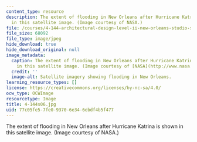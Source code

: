 ```yaml
---
content_type: resource
description: The extent of flooding in New Orleans after Hurricane Katrina is shown
  in this satellite image. (Image courtesy of NASA.)
file: /courses/4-144-architectural-design-level-ii-new-orleans-studio-spring-2006/77c05fe57fe093706e346ebdf4b5f477_4-144s06.jpg
file_size: 68092
file_type: image/jpeg
hide_download: true
hide_download_original: null
image_metadata:
  caption: The extent of flooding in New Orleans after Hurricane Katrina is shown
    in this satellite image. (Image courtesy of [NASA](http://www.nasa.gov/).)
  credit: ''
  image-alt: Satellite imagery showing flooding in New Orleans.
learning_resource_types: []
license: https://creativecommons.org/licenses/by-nc-sa/4.0/
ocw_type: OCWImage
resourcetype: Image
title: 4-144s06.jpg
uid: 77c05fe5-7fe0-9370-6e34-6ebdf4b5f477
---
```

The extent of flooding in New Orleans after Hurricane Katrina is shown in this satellite image. (Image courtesy of NASA.)